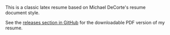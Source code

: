 This is a classic latex resume based on Michael DeCorte's resume document style.

See the [releases section in GitHub](https://github.com/jelledetaeye/resume/releases) for the downloadable PDF version of my resume.

